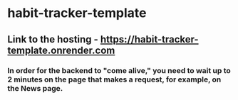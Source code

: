 ﻿# habit-tracker-template

## Link to the hosting - https://habit-tracker-template.onrender.com
### In order for the backend to "come alive," you need to wait up to 2 minutes on the page that makes a request, for example, on the News page.
